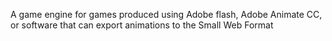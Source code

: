 A game engine for games produced using Adobe flash, Adobe Animate CC, or software that can export animations to the Small Web Format
